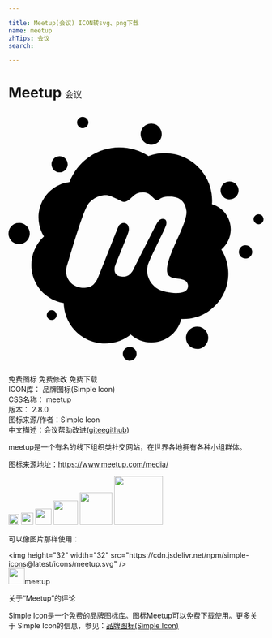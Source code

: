 ```yaml
---

title: Meetup(会议) ICON转svg、png下载
name: meetup
zhTips: 会议
search: 

---
```


# Meetup  <small style="font-size: 60%;font-weight: 100">会议</small>

<div id="svg" class="svg-wrap">
<svg role="img" xmlns="http://www.w3.org/2000/svg" viewBox="0 0 24 24"><title>Meetup icon</title><path d="M6.9805.5547a.518.518 0 00-.1055.0117c-.2873.0619-.4704.3437-.4082.6309.0619.2868.344.47.6309.4082a.5327.5327 0 00.4082-.6328c-.0542-.251-.2782-.4206-.5254-.418zm6.455.6387a.9836.9836 0 00-.5136.1425c-.4698.2818-.6237.8898-.3418 1.3594.2822.4696.8919.6216 1.3613.3399.4698-.2821.6217-.8901.3399-1.3594a.9919.9919 0 00-.8458-.4824zm-3.0292 2.2363c-.9744.0047-1.9565.292-2.8204.8887-.8745.6041-1.4965 1.436-1.8476 2.3593-.5085.0689-1.0096.239-1.461.5508-1.4918 1.0307-1.886 3.0391-.9394 4.5625-1.2846 1.1762-1.5815 3.1356-.6055 4.6485.579.897 1.4882 1.437 2.4649 1.5976.018.732.238 1.466.6855 2.1133 1.224 1.7709 3.6526 2.2157 5.4238.9922.0677-.047.1198-.1061.1836-.1563.9872.8809 2.4708 1.0255 3.6075.2403.6065-.4189.9929-1.0292 1.162-1.6914.8895.0326 1.7956-.1935 2.584-.7383 1.8916-1.3067 2.3995-3.8615 1.1895-5.789.9713-.819 1.1798-2.2514.4336-3.3087-.3327-.4718-.8028-.7806-1.3164-.9336.0752-.984-.1704-1.9979-.7754-2.873-1.1792-1.7058-3.3327-2.3315-5.1953-1.6563a5.1058 5.1058 0 00-2.7735-.8066zm-5.6036.8164a.7589.7589 0 00-.4238.1348c-.3447.2383-.4317.7097-.1934 1.0546.2384.3447.7116.4317 1.0567.1934a.7574.7574 0 00.1933-1.0547.7581.7581 0 00-.6328-.3281zM20.797 6.617a.8419.8419 0 00-.4707.1505.8453.8453 0 101.1758.2148.8452.8452 0 00-.7051-.3652zm-8.1504 1.0274c.0629.0004.1244.0053.1816.0137.2286.0336.3655.119.4512.1875.1682.1342.2726.2412.4316.3926.2394.2275.4132.089.5332.0195.208-.1209.3692-.2181.9844-.207.6332.011 1.3626.2366 1.5137 1.3164.1682 1.1994-1.9656 4.2891-1.8164 5.7226.1054 1.0103 1.8146.2987 1.959 1.2207.1872 1.197-2.1353.752-2.666.4922-.832-.4077-1.337-1.3399-1.1211-2.2597.1612-.6882 1.7-3.4979 1.7578-3.9297.0587-.4404-.1773-.477-.3242-.4844-.1895-.0098-.3394.0808-.5254.3613-.1692.2558-2.082 4.0856-2.248 4.3985-.2969.5594-.6698.6938-1.045.6738-.5472-.0285-.7978-.3206-.7188-.8477.0467-.31 1.2594-3.0491 1.3223-3.4765.0387-.2643-.0132-.5452-.2754-.6797-.2625-.1346-.5713.0704-.664.2266-.128.2154-1.8482 4.7065-2.0313 5.039-.3168.576-.6508.7594-1.1523.7832-1.1862.0562-2.0656-.919-1.6778-2.1152.173-.5328 1.3159-4.5716 1.8946-5.5996C7.799 8.2015 8.8782 7.676 9.627 8c.3878.1679.9252.4377 1.084.5078.366.1622.7594-.2776.914-.4121.1549-.1345.3017-.2765.4902-.3574.1412-.0605.3426-.0947.5313-.0938zm10.8808 2.0567a.4683.4683 0 00-.0937.0117.4671.4671 0 00-.3594.5547.4696.4696 0 00.5567.3594c.2523-.0546.414-.3044.3593-.5567a.4696.4696 0 00-.4629-.3691zm-22.5195.8105a.9972.9972 0 00-.832.4336c-.3123.4553-.1977 1.0784.2578 1.3906.4555.3123 1.0783.1956 1.3906-.2597s.1977-1.0765-.2578-1.3887a.9992.9992 0 00-.5586-.1758zm21.295 2.0938a.635.635 0 00-.127.0136.6268.6268 0 00-.4805.7461.6278.6278 0 00.7461.4825c.3393-.0733.5558-.407.4824-.7461a.6295.6295 0 00-.621-.4961zM4.0624 18.703a.453.453 0 00-.0918.0117c-.2507.0543-.4117.3018-.3574.5528.054.251.302.4097.5527.3554a.4644.4644 0 00.3555-.5527.4655.4655 0 00-.459-.3672zm13.6758 1.5508a1.0444 1.0444 0 00-.584.1856c-.4758.3287-.5945.9813-.2656 1.457.3288.4756.9809.5943 1.457.2656.4758-.3287.5945-.9814.2656-1.457a1.0444 1.0444 0 00-.873-.4512zm-6.338 1.9004a.6427.6427 0 00-.3593.1152.6456.6456 0 00-.164.8985.6457.6457 0 00.8984.164.6456.6456 0 00.164-.8984.646.646 0 00-.539-.2793Z"/></svg>
</div>
<detail full-name='meetup'></detail>

<div class="detail-page">
<p>
<span><span class="badge-success badge">免费图标</span> <span class="badge-success badge">免费修改</span>  <span class="badge-success badge">免费下载</span> </span>
<br/>
<span>
ICON库：
<span class="badge-secondary badge">品牌图标(Simple Icon)</span> 
</span>
<br/>
<span>
CSS名称：
<span class="badge-secondary badge">meetup</span> 
</span>

<br/>
<span>
版本：
<span class="badge-secondary badge">2.8.0</span> 
</span>
<br/>
<span>图标来源/作者：<span class="badge-light badge">Simple Icon</span></span> 
<br/>
<span class="zh-detail">中文描述：<span class="badge-primary badge">会议</span><span class="help-link"><span>帮助改进</span>(<a href="https://gitee.com/liuwave/icon-helper/edit/master/json/brands/meetup.json" target="_blank" rel="noopener noreferrer">gitee</a><a href="https://github.com/liuwave/icon-helper/edit/master/json/brands/meetup.json" target="_blank" rel="noopener noreferrer">github</a></span>)</span><br/>
</p>
</div><div class="description description alert alert-light"><p>meetup是一个有名的线下组织类社交网站，在世界各地拥有各种小组群体。</p><p>图标来源地址：<a href="https://www.meetup.com/media/" target="_blank" rel="noopener noreferrer">https://www.meetup.com/media/</a></p></div>
<div class="alert alert-dark">
<img height="21" width="21" src="https://cdn.jsdelivr.net/npm/simple-icons@latest/icons/meetup.svg" />
<img height="24" width="24" src="https://cdn.jsdelivr.net/npm/simple-icons@latest/icons/meetup.svg" />
<img height="32" width="32" src="https://cdn.jsdelivr.net/npm/simple-icons@latest/icons/meetup.svg" />
<img height="48" width="48" src="https://cdn.jsdelivr.net/npm/simple-icons@latest/icons/meetup.svg" />
<img height="64" width="64" src="https://cdn.jsdelivr.net/npm/simple-icons@latest/icons/meetup.svg" />
<img height="96" width="96" src="https://cdn.jsdelivr.net/npm/simple-icons@latest/icons/meetup.svg" />

</div>
<div>
  <p>可以像图片那样使用：    
  </p>
  <div class="alert alert-primary" style="font-size: 14px">
    &lt;img height="32" width="32" src="https://cdn.jsdelivr.net/npm/simple-icons@latest/icons/meetup.svg" /&gt;
    <copy-btn content='<img height="32" width="32" src="https://cdn.jsdelivr.net/npm/simple-icons@latest/icons/meetup.svg" />'></copy-btn>
  </div>
  <div class="alert alert-secondary">
    <img height="32" width="32" src="https://cdn.jsdelivr.net/npm/simple-icons@latest/icons/meetup.svg" />meetup
    <copy-btn content="meetup" btn-title="复制图标名称"></copy-btn>
  </div>
</div>

<Vssue title="关于“Meetup”的评论" >关于“Meetup”的评论</Vssue>


<div><p>Simple Icon是一个免费的品牌图标库。图标Meetup可以免费下载使用。更多关于  Simple Icon的信息，参见：<a target="_blank" href="https://iconhelper.cn/brands.html">品牌图标(Simple Icon)</a>
</p></div>
